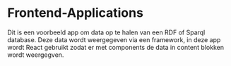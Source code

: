 # Frontend-Applications
Dit is een voorbeeld app om data op te halen van een RDF of Sparql database. Deze data wordt weergegeven via een framework, in deze app wordt React gebruikt zodat er met components de data in content blokken wordt weergegven.
